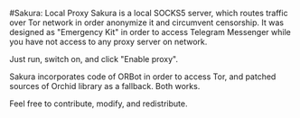 #Sakura: Local Proxy
Sakura is a local SOCKS5 server, which routes traffic over Tor network in order anonymize it and circumvent censorship.
It was designed as "Emergency Kit" in order to access Telegram Messenger while you have not access to any proxy server on network.

Just run, switch on, and click "Enable proxy".

Sakura incorporates code of ORBot in order to access Tor, and patched sources of Orchid library as a fallback.
Both works.

Feel free to contribute, modify, and redistribute.
